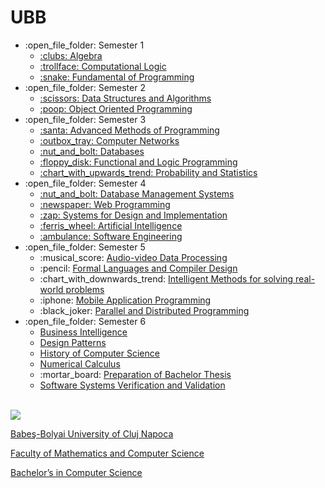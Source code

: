 # UBB
<ul>
  <li>:open_file_folder: Semester 1
    <ul>
      <li>
        <a href="https://github.com/Pufcorina/Algebra"> 
          :clubs:  Algebra 
        </a>
      </li>
      <li>
        <a href="https://github.com/Pufcorina/Computational-Logic"> 
          :trollface:  Computational Logic 
        </a>
      </li>
      <li>
        <a href="https://github.com/Pufcorina/Fundamental-of-Programming"> 
          :snake:  Fundamental of Programming 
        </a>
      </li>
    </ul>
  </li>
  <li>:open_file_folder: Semester 2
    <ul>
      <li>
        <a href="https://github.com/Pufcorina/Data-Structures-and-Algorithms"> 
          :scissors:  Data Structures and Algorithms 
        </a>
      </li>
      <li>
        <a href="https://github.com/Pufcorina/Object-Oriented-Programming"> 
          :poop:  Object Oriented Programming 
        </a>
      </li>
    </ul>
  </li>
  <li>:open_file_folder: Semester 3
    <ul>
      <li>
        <a href="https://github.com/Pufcorina/Advanced-Methods-of-Programming"> 
          :santa:  Advanced Methods of Programming 
        </a>
      </li>
      <li>
        <a href="https://github.com/Pufcorina/Computer-Networks"> 
          :outbox_tray:  Computer Networks 
        </a>
      </li>
      <li>
        <a href="https://github.com/Pufcorina/Databases"> 
          :nut_and_bolt:  Databases 
        </a>
      </li>
      <li>
        <a href="https://github.com/Pufcorina/Functional-and-Logic-Programming"> 
          :floppy_disk:  Functional and Logic Programming 
        </a>
      </li>
      <li>
        <a href="https://github.com/Pufcorina/Probability-and-Statistics"> 
          :chart_with_upwards_trend:  Probability and Statistics
        </a>
      </li>
    </ul>
  </li>
  <li>:open_file_folder: Semester 4
    <ul>
      <li>
        <a href="https://github.com/Pufcorina/Database-Management-Systems">
          :nut_and_bolt:  Database Management Systems
      </li>
      <li>
        <a href="https://github.com/Pufcorina/WebProgramming">
          :newspaper:  Web Programming
      </li>
      <li>
        <a href="https://github.com/Pufcorina/Systems-for-Design-and-Implementation">
          :zap:  Systems for Design and Implementation
      </li>
      <li>
        <a href="https://github.com/Pufcorina/Artificial-Intelligence">
          :ferris_wheel:  Artificial Intelligence
      </li>
      <li>
        <a href="https://github.com/Pufcorina/Software-Engineering">
          :ambulance:  Software Engineering
        </a>
      </li>
    </ul>
  </li>
  <li>:open_file_folder: Semester 5
    <ul>
      <li> :musical_score:
        <a href="https://github.com/Pufcorina/Audio-videoDataProcessing">
          Audio-video Data Processing
        </a>
      </li>
      <li> :pencil:
        <a href="https://github.com/Pufcorina/FormalLanguagesAndCompilerDesign">
          Formal Languages and Compiler Design
        </a>
      </li>
      <li> :chart_with_downwards_trend:
        <a href="https://github.com/Pufcorina/UBB/tree/master/Semester5/Intelligent%20Methods%20for%20solving%20real-world%20problems">
          Intelligent Methods for solving real-world problems
        </a>
      </li>
      <li> :iphone:
        <a href="https://github.com/Pufcorina/MobileProgramming">
          Mobile Application Programming
        </a>
      </li>
      <li> :black_joker:
        <a href="https://github.com/Pufcorina/ParallelAndDistributedProgramming">
          Parallel and Distributed Programming
        </a>
      </li>
    </ul>
  </li>
  <li>:open_file_folder: Semester 6
    <ul>
      <li>
        <a href="https://github.com/Pufcorina/UBB/tree/master/Semester6/Business%20Intelligence">
          Business Intelligence
        </a>
      </li>
      <li>
        <a href="https://github.com/Pufcorina/UBB/tree/master/Semester6/Design%20Patterns">
          Design Patterns
        </a>
      </li>
      <li>
        <a href="https://github.com/Pufcorina/UBB/tree/master/Semester6/History%20of%20Computer%20Science">
          History of Computer Science
        </a>
      </li>
      <li>
        <a href="https://github.com/Pufcorina/UBB/tree/master/Semester6/Numerical%20Calculus">
          Numerical Calculus
        </a>
      </li>
      <li> :mortar_board:
        <a href="https://github.com/Pufcorina/UBB/tree/master/Semester6/Preparation%20of%20Bachelor%20Thesis">
          Preparation of Bachelor Thesis
        </a>
      </li>
      <li>
        <a href="https://github.com/Pufcorina/UBB/tree/master/Semester6/Software%20Systems%20Verification%20and%20Validation">
          Software Systems Verification and Validation
        </a>
      </li>
    </ul>
  </li>
</ul>

<br>
<img src="http://www.chem.ubbcluj.ro/romana/conferinte/MEEMB/archive/pictures/ubb.gif" />
<a href="http://www.cs.ubbcluj.ro">
<p> Babeş-Bolyai University of Cluj Napoca </p>
<p> Faculty of Mathematics and Computer Science </p>
<p> Bachelor’s in Computer Science </p>
</a>
<br>
